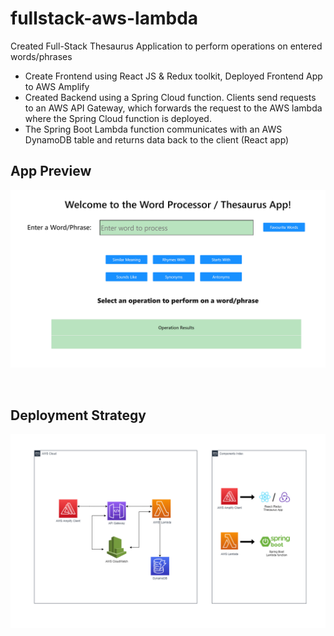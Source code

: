 # fullstack-aws-lambda

Created Full-Stack Thesaurus Application to perform operations on entered words/phrases 

- Create Frontend using React JS & Redux toolkit, Deployed Frontend App to AWS Amplify 
- Created Backend using a Spring Cloud function. Clients send requests to an AWS API Gateway, which forwards the request to the AWS lambda where the Spring Cloud function is deployed.
- The Spring Boot Lambda function communicates with an AWS DynamoDB table and returns data back to the client (React app)

## App Preview 
![Application](./react-thesaurus/public/v2/thesaurus.png)


<br>

## Deployment Strategy
![Application](./fullstack-deployment.drawio.png)
